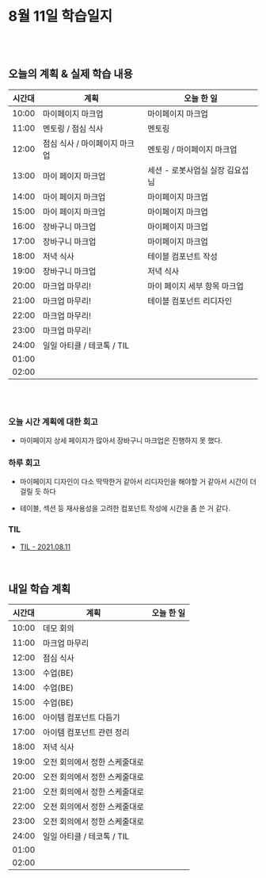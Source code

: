 # 8월 11일 학습일지

<br/>
<br/>

## 오늘의 계획 & 실제 학습 내용

| 시간대 | 계획                          | 오늘 한 일                    |
| ------ | ----------------------------- | ----------------------------- |
| 10:00  | 마이페이지 마크업             | 마이페이지 마크업             |
| 11:00  | 멘토링 / 점심 식사            | 멘토링                        |
| 12:00  | 점심 식사 / 마이페이지 마크업 | 멘토링 / 마이페이지 마크업    |
| 13:00  | 마이 페이지 마크업            | 세션 - 로봇사업실 실장 김요섭님 |
| 14:00  | 마이 페이지 마크업            | 마이페이지 마크업             |
| 15:00  | 마이 페이지 마크업            | 마이페이지 마크업             |
| 16:00  | 장바구니 마크업               | 마이페이지 마크업             |
| 17:00  | 장바구니 마크업               | 마이페이지 마크업             |
| 18:00  | 저녁 식사                     | 테이블 컴포넌트 작성          |
| 19:00  | 장바구니 마크업               | 저녁 식사                     |
| 20:00  | 마크업 마무리!                | 마이 페이지 세부 항목 마크업  |
| 21:00  | 마크업 마무리!                | 테이블 컴포넌트 리디자인      |
| 22:00  | 마크업 마무리!                |                               |
| 23:00  | 마크업 마무리!                |                               |
| 24:00  | 일일 아티클 / 테코톡 / TIL    |                               |
| 01:00  |                               |                               |
| 02:00  |                               |                               |


<br/>
<br/>

### 오늘 시간 계획에 대한 회고

- 마이페이지 상세 페이지가 많아서 장바구니 마크업은 진행하지 못 했다.

### 하루 회고

- 마이페이지 디자인이 다소 딱딱한거 같아서 리디자인을 해야할 거 같아서 시간이 더 걸릴 듯 하다

- 테이블, 섹션 등 재사용성을 고려한 컴포넌트 작성에 시간을 좀 쓴 거 같다.

### TIL

- [TIL - 2021.08.11](https://velog.io/@jjuny546/TIL-2021.08.11)

<br/>

## 내일 학습 계획

| 시간대 | 계획                          | 오늘 한 일 |
| ------ | ----------------------------- | ---------- |
| 10:00  | 데모 회의                     |            |
| 11:00  | 마크업 마무리                 |            |
| 12:00  | 점심 식사                     |            |
| 13:00  | 수업(BE)                      |            |
| 14:00  | 수업(BE)                      |            |
| 15:00  | 수업(BE)                      |            |
| 16:00  | 아이템 컴포넌트 다듬기        |            |
| 17:00  | 아이템 컴포넌트 관련 정리     |            |
| 18:00  | 저녁 식사                     |            |
| 19:00  | 오전 회의에서 정한 스케줄대로 |            |
| 20:00  | 오전 회의에서 정한 스케줄대로 |            |
| 21:00  | 오전 회의에서 정한 스케줄대로 |            |
| 22:00  | 오전 회의에서 정한 스케줄대로 |            |
| 23:00  | 오전 회의에서 정한 스케줄대로 |            |
| 24:00  | 일일 아티클 / 테코톡 / TIL    |            |
| 01:00  |                               |            |
| 02:00  |                               |            |
